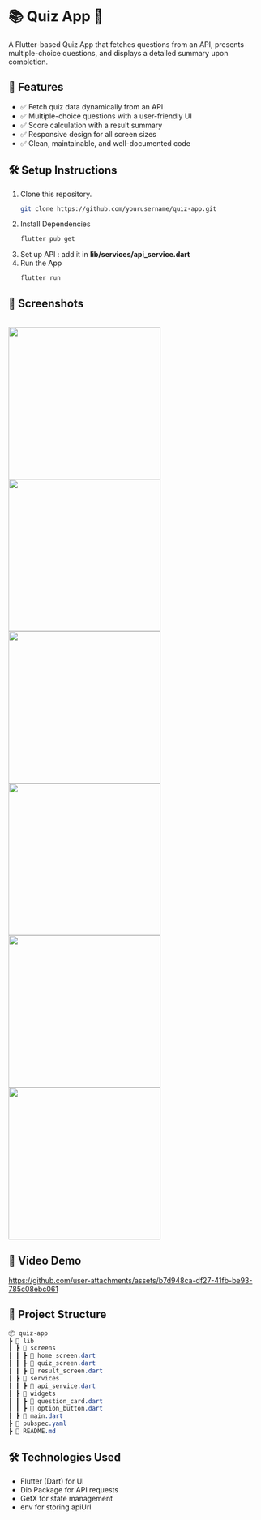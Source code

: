 # 📚 Quiz App 🎯

A Flutter-based Quiz App that fetches questions from an API, presents multiple-choice questions, and displays a detailed summary upon completion.

## 🚀 Features

- ✅ Fetch quiz data dynamically from an API
- ✅ Multiple-choice questions with a user-friendly UI
- ✅ Score calculation with a result summary
- ✅ Responsive design for all screen sizes
- ✅ Clean, maintainable, and well-documented code

## 🛠️ Setup Instructions

1. Clone this repository.
   ```bash
   git clone https://github.com/yourusername/quiz-app.git
   ```
2. Install Dependencies
   ```bash
   flutter pub get
   ```
3. Set up API : add it in **lib/services/api_service.dart**
4. Run the App
   ```bash
   flutter run
   ```

## 📸 Screenshots 
</br>
<img src="https://github.com/user-attachments/assets/19b6e4a8-bb25-4385-9dad-a6e7741f060d " width="300" > <img src="https://github.com/user-attachments/assets/e9e69502-b4df-442a-97fe-0b2b4b17f7bb" width="300" > <img src="https://github.com/user-attachments/assets/de87d454-8349-4412-9ea3-f5d973220522" width="300" >
<img src="https://github.com/user-attachments/assets/97f09a70-0b07-4105-ace7-c07e10b3eeee" width="300" > <img src="https://github.com/user-attachments/assets/813d9856-ba16-4068-9760-f4d4dba46b52" width="300" > <img src="https://github.com/user-attachments/assets/48722bd9-7239-4f01-81a3-d296e23a9f4b" width="300" >

## 🎥 Video Demo


https://github.com/user-attachments/assets/b7d948ca-df27-41fb-be93-785c08ebc061


## 📂 Project Structure
```css
📦 quiz-app
┣ 📂 lib
┃ ┣ 📂 screens
┃ ┃ ┣ 📜 home_screen.dart
┃ ┃ ┣ 📜 quiz_screen.dart
┃ ┃ ┣ 📜 result_screen.dart
┃ ┣ 📂 services
┃ ┃ ┣ 📜 api_service.dart
┃ ┣ 📂 widgets
┃ ┃ ┣ 📜 question_card.dart
┃ ┃ ┣ 📜 option_button.dart
┃ ┣ 📜 main.dart
┣ 📜 pubspec.yaml
┣ 📜 README.md
```

## 🛠️ Technologies Used
- Flutter (Dart) for UI
- Dio Package for API requests
- GetX for state management
- env for storing apiUrl
     














